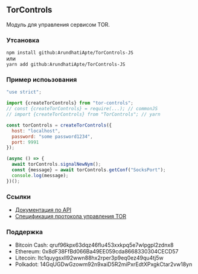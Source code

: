## TorControls

Модуль для управления сервисом TOR. 

### Утсановка

`npm install github:ArundhatiApte/TorControls-JS`  
или  
`yarn add github:ArundhatiApte/TorControls-JS`

### Пример испоьзования

```js
"use strict";

import {createTorControls} from "tor-controls";
// const {createTorControls} = require(...); // commonJS
// import {createTorControls} from "TorControls"; // yarn

const torControls = createTorControls({
  host: "localhost",
  password: "some password1234",
  port: 9991
});

(async () => {
  await torControls.signalNewNym();
  const {message} = await torControls.getConf("SocksPort");
  console.log(message);
})();
```

### Ссылки

- [Документация по API](#doc/API.ru.md)
- [Спецификация протокола управления TOR](https://github.com/torproject/torspec/blob/main/control-spec.txt)

### Поддержка

- Bitcoin Cash: qruf96kpx63dqz46flu453xxkpq5e7wlpgpl2zdnx8
- Ethereum: 0x8dF38FfBd066Ba49EE059cda8668330304CECD57
- Litecoin: ltc1quygsxll92wwn88hx2rper3p9eq0ez49qu4tj5w
- Polkadot: 14GqUGDwGzowm92n9xaiD5R2miPxrEdtXPxgkCtar2vw18yn
